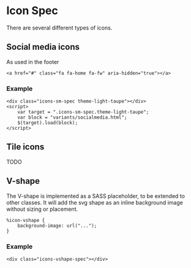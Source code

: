 ﻿# Icon Spec

There are several different types of icons.

## Social media icons
As used in the footer

```code
<a href="#" class="fa fa-home fa-fw" aria-hidden="true"></a>
```
### Example
```example
<div class="icons-sm-spec theme-light-taupe"></div>
<script>
	var target = ".icons-sm-spec.theme-light-taupe";
	var block = "variants/socialmedia.html";
	$(target).load(block);
</script>
```

## Tile icons
TODO

## V-shape
The V-shape is implemented as a SASS placeholder, to be extended to other classes. It will add the svg shape as an inline background image without sizing or placement.

```code
%icon-vshape {
	background-image: url("...");
}
```
### Example
```example
<div class="icons-vshape-spec"></div>
```
